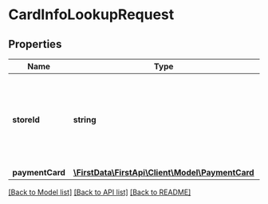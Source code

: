 # CardInfoLookupRequest

## Properties
Name | Type | Description | Notes
------------ | ------------- | ------------- | -------------
**storeId** | **string** | An optional outlet id for clients that support multiple stores in the same developer app. | [optional] 
**paymentCard** | [**\FirstData\FirstApi\Client\Model\PaymentCard**](PaymentCard.md) |  | 

[[Back to Model list]](../README.md#documentation-for-models) [[Back to API list]](../README.md#documentation-for-api-endpoints) [[Back to README]](../README.md)


